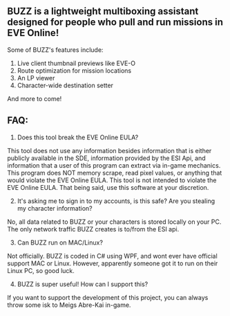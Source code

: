 ## BUZZ is a lightweight multiboxing assistant designed for people who pull and run missions in EVE Online!

Some of BUZZ's features include:
1. Live client thumbnail previews like EVE-O
1. Route optimization for mission locations
1. An LP viewer
1. Character-wide destination setter

And more to come!

## FAQ:
1. Does this tool break the EVE Online EULA?

This tool does not use any information besides information that is either publicly available in the SDE, information provided by the ESI Api, and information that a user of this program can extract via in-game mechanics. This program does NOT memory scrape, read pixel values, or anything that would violate the EVE Online EULA. This tool is not intended to violate the EVE Online EULA. That being said, use this software at your discretion.

2. It's asking me to sign in to my accounts, is this safe? Are you stealing my character information?

No, all data related to BUZZ or your characters is stored locally on your PC. The only network traffic BUZZ creates is to/from the ESI api.

3. Can BUZZ run on MAC/Linux?

Not officially. BUZZ is coded in C# using WPF, and wont ever have official support MAC or Linux. However, apparently someone got it to run on their Linux PC, so good luck.

4. BUZZ is super useful! How can I support this?

If you want to support the development of this project, you can always throw some isk to Meigs Abre-Kai in-game.
